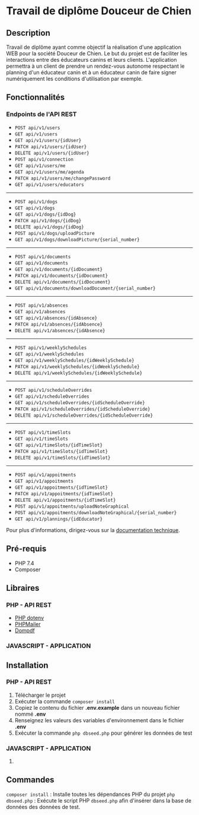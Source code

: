 Travail de diplôme Douceur de Chien
======

## Description

Travail de diplôme ayant comme objectif la réalisation d'une application WEB pour la société Douceur de Chien. Le but du projet est de faciliter les interactions entre des éducateurs canins et leurs clients. L'application permettra à un client de prendre un rendez-vous autonome respectant le planning d'un éducateur canin et à un éducateur canin de faire signer numériquement les conditions d'utilisation  par exemple.

## Fonctionnalités

### Endpoints de l'API REST

* `POST api/v1/users`
* `GET api/v1/users`
* `GET api/v1/users/{idUser}`
* `PATCH api/v1/users/{idUser}`
* `DELETE api/v1/users/{idUser}`
* `POST api/v1/connection`
* `GET api/v1/users/me`
* `GET api/v1/users/me/agenda`
* `PATCH api/v1/users/me/changePassword`
* `GET api/v1/users/educators`

------

* `POST api/v1/dogs`
* `GET api/v1/dogs`
* `GET api/v1/dogs/{idDog}`
* `PATCH api/v1/dogs/{idDog}`
* `DELETE api/v1/dogs/{idDog}`
* `POST api/v1/dogs/uploadPicture`
* `GET api/v1/dogs/downloadPicture/{serial_number}`

------

* `POST api/v1/documents`
* `GET api/v1/documents`
* `GET api/v1/documents/{idDocument}`
* `PATCH api/v1/documents/{idDocument}`
* `DELETE api/v1/documents/{idDocument}`
* `GET api/v1/documents/downloadDocument/{serial_number}`

------

* `POST api/v1/absences`
* `GET api/v1/absences`
* `GET api/v1/absences/{idAbsence}`
* `PATCH api/v1/absences/{idAbsence}`
* `DELETE api/v1/absences/{idAbsence}`

------

* `POST api/v1/weeklySchedules`
* `GET api/v1/weeklySchedules`
* `GET api/v1/weeklySchedules/{idWeeklySchedule}`
* `PATCH api/v1/weeklySchedules/{idWeeklySchedule}`
* `DELETE api/v1/weeklySchedules/{idWeeklySchedule}`

------

* `POST api/v1/scheduleOverrides`
* `GET api/v1/scheduleOverrides`
* `GET api/v1/scheduleOverrides/{idScheduleOverride}`
* `PATCH api/v1/scheduleOverrides/{idScheduleOverride}`
* `DELETE api/v1/scheduleOverrides/{idScheduleOverride}`

------

* `POST api/v1/timeSlots`
* `GET api/v1/timeSlots`
* `GET api/v1/timeSlots/{idTimeSlot}`
* `PATCH api/v1/timeSlots/{idTimeSlot}`
* `DELETE api/v1/timeSlots/{idTimeSlot}`

------

* `POST api/v1/appoitments`
* `GET api/v1/appoitments`
* `GET api/v1/appoitments/{idTimeSlot}`
* `PATCH api/v1/appoitments/{idTimeSlot}`
* `DELETE api/v1/appoitments/{idTimeSlot}`
* `POST api/v1/appoitments/uploadNoteGraphical`
* `POST api/v1/appoitments/downloadNoteGraphical/{serial_number}`
* `GET api/v1/plannings/{idEducator}`

Pour plus d'informations, dirigez-vous sur la [documentation technique](./documentation/documentation_technique.md).

## Pré-requis

* PHP 7.4
* Composer

## Libraires

### PHP - API REST

* [PHP dotenv](https://github.com/vlucas/phpdotenv)
* [PHPMailer](https://github.com/PHPMailer/PHPMailer)
* [Dompdf](https://github.com/dompdf/dompdf)

### JAVASCRIPT - APPLICATION

## Installation

### PHP - API REST

1. Télécharger le projet
2. Exécuter la commande ``composer install``
3. Copiez le contenu du fichier **.env.example** dans un nouveau fichier nommé **.env**
4. Renseignez les valeurs des variables d'environnement dans le fichier **.env**
5. Exécuter la commande `php dbseed.php` pour générer les données de test

### JAVASCRIPT - APPLICATION

1. 

## Commandes

``composer install`` : Installe toutes les dépendances PHP du projet
`php dbseed.php` : Exécute le script PHP `dbseed.php` afin d'insérer dans la base de données des données de test.